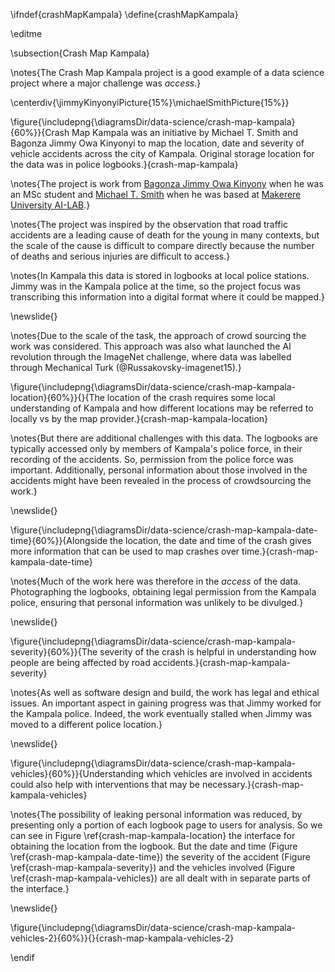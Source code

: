 \ifndef{crashMapKampala}
\define{crashMapKampala}

\editme

\subsection{Crash Map Kampala}

\notes{The Crash Map Kampala project is a good example of a data science project where a major challenge was *access*.}

\centerdiv{\jimmyKinyonyiPicture{15%}\michaelSmithPicture{15%}}

\figure{\includepng{\diagramsDir/data-science/crash-map-kampala}{60%}}{Crash Map Kampala was an initiative by Michael T. Smith and Bagonza Jimmy Owa Kinyonyi to map the location, date and severity of vehicle accidents across the city of Kampala. Original storage location for the data was in police logbooks.}{crash-map-kampala}

\notes{The project is work from [Bagonza Jimmy Owa Kinyony](https://www.linkedin.com/in/bagonza-jimmy-kinyonyi-b73620125/?originalSubdomain=ug) when he was an MSc student and [Michael T. Smith](https://www.sheffield.ac.uk/dcs/people/academic/michael-smith) when he was based at [Makerere University AI-LAB](https://air.ug/).}

\notes{The project was inspired by the observation that road traffic accidents are a leading cause of death for the young in many contexts, but the scale of the cause is difficult to compare directly because the number of deaths and serious injuries are difficult to access.}

\notes{In Kampala this data is stored in logbooks at local police stations. Jimmy was in the Kampala police at the time, so the project focus was transcribing this information into a digital format where it could be mapped.}

\newslide{}

\notes{Due to the scale of the task, the approach of crowd sourcing the work was considered. This approach was also what launched the AI revolution through the ImageNet challenge, where data was labelled through Mechanical Turk (@Russakovsky-imagenet15).}

\figure{\includepng{\diagramsDir/data-science/crash-map-kampala-location}{60%}}{}{The location of the crash requires some local understanding of Kampala and how different locations may be referred to locally vs by the map provider.}{crash-map-kampala-location}

\notes{But there are additional challenges with this data. The logbooks are typically accessed only by members of Kampala's police force, in their recording of the accidents. So, permission from the police force was important. Additionally, personal information about those involved in the accidents might have been revealed in the process of crowdsourcing the work.}

\newslide{}

\figure{\includepng{\diagramsDir/data-science/crash-map-kampala-date-time}{60%}}{Alongside the location, the date and time of the crash gives more information that can be used to map crashes over time.}{crash-map-kampala-date-time}

\notes{Much of the work here was therefore in the *access* of the data. Photographing the logbooks, obtaining legal permission from the Kampala police, ensuring that personal information was unlikely to be divulged.}

\newslide{}

\figure{\includepng{\diagramsDir/data-science/crash-map-kampala-severity}{60%}}{The severity of the crash is helpful in understanding how people are being affected by road accidents.}{crash-map-kampala-severity}

\notes{As well as software design and build, the work has legal and ethical issues. An important aspect in gaining progress was that Jimmy worked for the Kampala police. Indeed, the work eventually stalled when Jimmy was moved to a different police location.}

\newslide{}

\figure{\includepng{\diagramsDir/data-science/crash-map-kampala-vehicles}{60%}}{Understanding which vehicles are involved in accidents could also help with interventions that may be necessary.}{crash-map-kampala-vehicles}

\notes{The possibility of leaking personal information was reduced, by presenting only a portion of each logbook page to users for analysis. So we can see in Figure \ref{crash-map-kampala-location} the interface for obtaining the location from the logbook. But the date and time (Figure \ref{crash-map-kampala-date-time}) the severity of the accident (Figure \ref{crash-map-kampala-severity}) and the vehicles involved (Figure \ref{crash-map-kampala-vehicles}) are all dealt with in separate parts of the interface.}

\newslide{}

\figure{\includepng{\diagramsDir/data-science/crash-map-kampala-vehicles-2}{60%}}{}{crash-map-kampala-vehicles-2}


\endif
